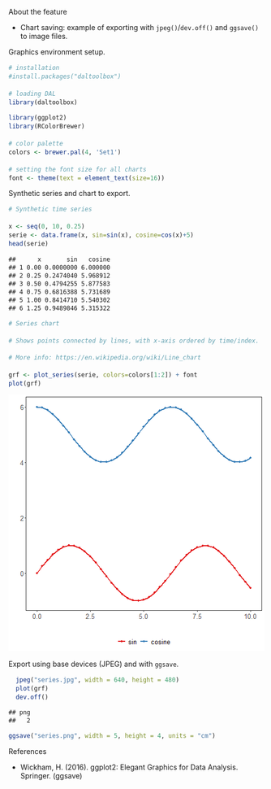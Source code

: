 About the feature
- Chart saving: example of exporting with `jpeg()`/`dev.off()` and `ggsave()` to image files.

Graphics environment setup.

``` r
# installation 
#install.packages("daltoolbox")

# loading DAL
library(daltoolbox) 
```


``` r
library(ggplot2)
library(RColorBrewer)

# color palette
colors <- brewer.pal(4, 'Set1')

# setting the font size for all charts
font <- theme(text = element_text(size=16))
```

Synthetic series and chart to export.

``` r
# Synthetic time series

x <- seq(0, 10, 0.25)
serie <- data.frame(x, sin=sin(x), cosine=cos(x)+5)
head(serie)
```

```
##      x       sin   cosine
## 1 0.00 0.0000000 6.000000
## 2 0.25 0.2474040 5.968912
## 3 0.50 0.4794255 5.877583
## 4 0.75 0.6816388 5.731689
## 5 1.00 0.8414710 5.540302
## 6 1.25 0.9489846 5.315322
```


``` r
# Series chart

# Shows points connected by lines, with x-axis ordered by time/index.

# More info: https://en.wikipedia.org/wiki/Line_chart

grf <- plot_series(serie, colors=colors[1:2]) + font
plot(grf)
```

![plot of chunk unnamed-chunk-4](fig/grf_save_jpg/unnamed-chunk-4-1.png)

Export using base devices (JPEG) and with `ggsave`.

``` r
  jpeg("series.jpg", width = 640, height = 480)
  plot(grf)
  dev.off()
```

```
## png 
##   2
```


``` r
ggsave("series.png", width = 5, height = 4, units = "cm")
```

References
- Wickham, H. (2016). ggplot2: Elegant Graphics for Data Analysis. Springer. (ggsave)
